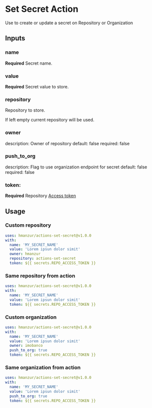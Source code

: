 # Set Secret Action
Use to create or update a secret on Repository or Organization

## Inputs
### name
**Required** Secret name.

### value
**Required** Secret value to store.

### repository
Repository to store. 

If left empty current repository will be used.

### owner
  description: Owner of repository
  default: false
  required: false

### push_to_org
  description: Flag to use organization endpoint for secret
  default: false
  required: false

### token:
**Required** Repository [Access token](https://docs.github.com/en/github/authenticating-to-github/creating-a-personal-access-token)


## Usage
### Custom repository
```YAML
uses: hmanzur/actions-set-secret@v1.0.0
with:
  name: 'MY_SECRET_NAME'
  value: 'Lorem ipsun dolor simit'
  owner: hmanzur
  repository: actions-set-secret
  token: ${{ secrets.REPO_ACCESS_TOKEN }}
```
### Same repository from action
```YAML
uses: hmanzur/actions-set-secret@v1.0.0
with:
  name: 'MY_SECRET_NAME'
  value: 'Lorem ipsun dolor simit'
  token: ${{ secrets.REPO_ACCESS_TOKEN }}
```

### Custom organization
```YAML
uses: hmanzur/actions-set-secret@v1.0.0
with:
  name: 'MY_SECRET_NAME'
  value: 'Lorem ipsun dolor simit'
  owner: imobanco
  push_to_org: true
  token: ${{ secrets.REPO_ACCESS_TOKEN }}
```
### Same organization from action
```YAML
uses: hmanzur/actions-set-secret@v1.0.0
with:
  name: 'MY_SECRET_NAME'
  value: 'Lorem ipsun dolor simit'
  push_to_org: true
  token: ${{ secrets.REPO_ACCESS_TOKEN }}
```
